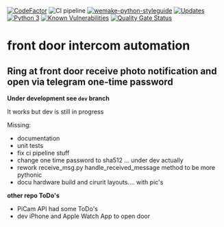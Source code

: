 [![CodeFactor](https://www.codefactor.io/repository/github/oliverdrechsler/front_door_intercom_automation/badge)](https://www.codefactor.io/repository/github/oliverdrechsler/front_door_intercom_automation)
![CI pipeline](https://github.com/OliverDrechsler/front_door_intercom_automation/workflows/FDIa/badge.svg)
[![wemake-python-styleguide](https://img.shields.io/badge/style-wemake-000000.svg)](https://github.com/wemake-services/wemake-python-styleguide)
[![Updates](https://pyup.io/repos/github/OliverDrechsler/front_door_intercom_automation/shield.svg)](https://pyup.io/repos/github/OliverDrechsler/front_door_intercom_automation/)
[![Python 3](https://pyup.io/repos/github/OliverDrechsler/front_door_intercom_automation/python-3-shield.svg)](https://pyup.io/repos/github/OliverDrechsler/front_door_intercom_automation/)
[![Known Vulnerabilities](https://snyk.io/test/github/OliverDrechsler/front_door_intercom_automation/badge.svg)](https://snyk.io/test/github/OliverDrechsler/front_door_intercom_automation)
[![Quality Gate Status](https://sonarcloud.io/api/project_badges/measure?project=OliverDrechsler_front_door_intercom_automation&metric=alert_status)](https://sonarcloud.io/dashboard?id=OliverDrechsler_front_door_intercom_automation)
# front door intercom automation
## Ring at front door receive photo notification and open via telegram one-time password

**Under development see `dev` branch**

It works but dev is still in progress

Missing: 

- documentation
- unit tests
- fix ci pipeline stuff
- change one time password to sha512 ... under dev actually
- rework receive_msg.py handle_received_message method to be more pythonic
- docu hardware build and cirurit layouts.... with pic's

**other repo ToDo's**

- PiCam API had some ToDo's
- dev iPhone and Apple Watch App to open door
